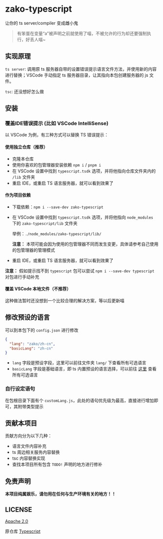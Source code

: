# zako-typescript

让你的 ts server/compiler 变成雌小鬼

> 有笨蛋在变量“a”被声明之前就使用了喵，不被允许的行为却还要强制执行，好丢人喵~

## 实现原理

`ts server`: 调用原 ts 服务器自带的设置错误提示语言文件方法，并使用新的内容进行替换；VSCode 手动指定 ts 服务器目录，让其指向本包创建服务器的 js 文件。

`tsc`: 还没想好怎么做

## 安装

### 覆盖IDE错误提示 (比如 VSCode IntelliSense)

以 VSCode 为例，有三种方式可以替换 TS 错误提示：

#### 使用独立仓库（推荐）

- 克隆本仓库
- 使用你喜欢的包管理器安装依赖 `npm i` / `pnpm i`
- 在 VSCode 设置中找到 `typescript.tsdk` 选项，并将他指向仓库文件夹内的 `/lib` 文件夹
- 重启 IDE，或重启 TS 语言服务器，就可以看到效果了

#### 作为项目依赖

- 下载依赖：`npm i --save-dev zako-typescript`
- 在 VSCode 设置中找到 `typescript.tsdk` 选项，并将他指向 `node_modules` 下的 `zako-typescript/lib` 文件夹
  
  举例：`./node_modules/zako-typescript/lib/`

  **注意：** 本项可能会因为使用的包管理器不同而发生变更，具体请参考自己使用的包管理器的管理模式
  
- 重启 IDE，或重启 TS 语言服务器，就可以看到效果了

**注意：** 假如提示找不到 `typescript` 包可以尝试 `npm i --save-dev typescript` 对包进行手动补充

#### 覆盖 VSCode 本地文件（不推荐）

这种做法暂时还没想到一个比较合理的解决方案，等以后更新喵

## 修改预设的语言

可以到本包下的 `config.json` 进行修改

```json
{
  "lang": "zako/zh-cn",
  "basicLang": "zh-cn"
}
```

- `lang` 字段是预设字段，这里可以前往文件夹 `lang/` 下查看所有可选语言
- `basicLang` 字段是基础语言，即 ts 内置预设的语言选择，可以前往 [这里](https://github.com/microsoft/TypeScript/tree/main/src/loc/lcl) 查看所有可选语言

### 自行设定语句

在包根目录下面有个 `customLang.js`，此处的语句优先级为最高，直接进行增加即可，其附带类型提示

## 贡献本项目

贡献方向分为以下几种：

- 语言文件内容补充
- ts 周边相关服务内容替换
- tsc 内容替换实现
- 查找本项目所有包含 `TODO!` 声明的地方进行修补

## 免责声明

**本项目纯属娱乐，请勿用在任何与生产环境有关的地方！！**

## LICENSE

[Apache 2.0](./LICENSE)

原仓库 [Typescript](https://github.com/microsoft/TypeScript)
